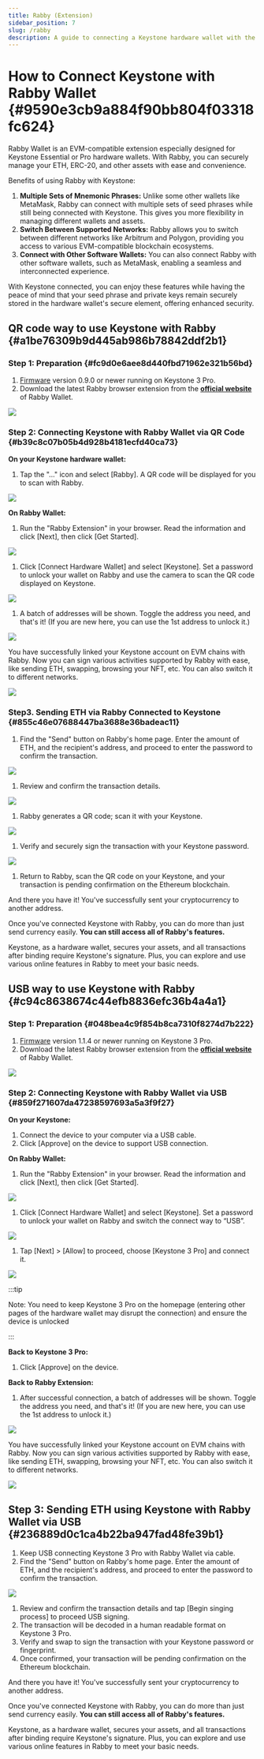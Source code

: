 ```yaml
---
title: Rabby (Extension)
sidebar_position: 7
slug: /rabby
description: A guide to connecting a Keystone hardware wallet with the Rabby wallet browser extension to securely manage EVM-compatible digital assets through hardware wallet integration.
---
```




# **How to Connect Keystone with Rabby Wallet** {#9590e3cb9a884f90bb804f03318fc624}


Rabby Wallet is an EVM-compatible extension especially designed for Keystone Essential or Pro hardware wallets. With Rabby, you can securely manage your ETH, ERC-20, and other assets with ease and convenience.


Benefits of using Rabby with Keystone:

1. **Multiple Sets of Mnemonic Phrases:** Unlike some other wallets like MetaMask, Rabby can connect with multiple sets of seed phrases while still being connected with Keystone. This gives you more flexibility in managing different wallets and assets.
1. **Switch Between Supported Networks:** Rabby allows you to switch between different networks like Arbitrum and Polygon, providing you access to various EVM-compatible blockchain ecosystems.
1. **Connect with Other Software Wallets:** You can also connect Rabby with other software wallets, such as MetaMask, enabling a seamless and interconnected experience.

With Keystone connected, you can enjoy these features while having the peace of mind that your seed phrase and private keys remain securely stored in the hardware wallet's secure element, offering enhanced security.


## QR code way to use Keystone with Rabby {#a1be76309b9d445ab986b78842ddf2b1}


### **Step 1: Preparation** {#fc9d0e6aee8d440fbd71962e321b56bd}

1. [Firmware](https://keyst.one/firmware?locale=en) version 0.9.0 or newer running on Keystone 3 Pro.
1. Download the latest Rabby browser extension from the [**official website**](https://rabby.io/) of Rabby Wallet.

  ![](./957877656.png)


### **Step 2: Connecting Keystone with Rabby Wallet via QR Code** {#b39c8c07b05b4d928b4181ecfd40ca73}


**On your Keystone hardware wallet:**

1. Tap the "..." icon and select [Rabby]. A QR code will be displayed for you to scan with Rabby.

  ![](./1416306763.png)


**On Rabby Wallet:**

1. Run the "Rabby Extension" in your browser. Read the information and click [Next], then click [Get Started].

  ![](./1036975612.png)

1. Click [Connect Hardware Wallet] and select [Keystone]. Set a password to unlock your wallet on Rabby and use the camera to scan the QR code displayed on Keystone.

  ![](./1176510626.png)

1. A batch of addresses will be shown. Toggle the address you need, and that's it! (If you are new here, you can use the 1st address to unlock it.)

![](./919554019.png)


You have successfully linked your Keystone account on EVM chains with Rabby. Now you can sign various activities supported by Rabby with ease, like sending ETH, swapping, browsing your NFT, etc. You can also switch it to different networks.


![](./1685304874.png)


### Step3. **Sending ETH via Rabby Connected to Keystone** {#855c46e07688447ba3688e36badeac11}

1. Find the "Send" button on Rabby's home page. Enter the amount of ETH, and the recipient's address, and proceed to enter the password to confirm the transaction.

  ![](./2127563154.png)

1. Review and confirm the transaction details.

  ![](./456176054.png)

1. Rabby generates a QR code; scan it with your Keystone.

  ![](./1203839390.jpg)

1. Verify and securely sign the transaction with your Keystone password.

  ![](./1347943537.jpg)

1. Return to Rabby, scan the QR code on your Keystone, and your transaction is pending confirmation on the Ethereum blockchain.

And there you have it! You've successfully sent your cryptocurrency to another address.


Once you've connected Keystone with Rabby, you can do more than just send currency easily. **You can still access all of Rabby's features.** 


Keystone, as a hardware wallet, secures your assets, and all transactions after binding require Keystone's signature. Plus, you can explore and use various online features in Rabby to meet your basic needs.


## USB way to use Keystone with Rabby {#c94c8638674c44efb8836efc36b4a4a1}


### **Step 1: Preparation** {#048bea4c9f854b8ca7310f8274d7b222}

1. [Firmware](https://keyst.one/firmware?locale=en) version 1.1.4 or newer running on Keystone 3 Pro.
1. Download the latest Rabby browser extension from the [**official website**](https://rabby.io/) of Rabby Wallet.

  ![](./1682660742.png)


### **Step 2: Connecting Keystone with Rabby Wallet via USB** {#859f271607da47238597693a5a3f9f27}


**On your Keystone:**

1. Connect the device to your computer via a USB cable.
1. Click [Approve] on the device to support USB connection.

**On Rabby Wallet:**

1. Run the "Rabby Extension" in your browser. Read the information and click [Next], then click [Get Started].

  ![](./1348865144.png)

1. Click [Connect Hardware Wallet] and select [Keystone]. Set a password to unlock your wallet on Rabby and switch the connect way to “USB”.

  ![](./1559163794.png)

1. Tap [Next] &gt; [Allow] to proceed, choose [Keystone 3 Pro] and connect it.

  ![](./2093549023.png)


:::tip

Note: You need to keep Keystone 3 Pro on the homepage (entering other pages of the hardware wallet may disrupt the connection) and ensure the device is unlocked

:::




**Back to Keystone 3 Pro:**

1. Click [Approve] on the device.

**Back to Rabby Extension:**

1. After successful connection, a batch of addresses will be shown. Toggle the address you need, and that's it! (If you are new here, you can use the 1st address to unlock it.)

  ![](./770897406.png)


You have successfully linked your Keystone account on EVM chains with Rabby. Now you can sign various activities supported by Rabby with ease, like sending ETH, swapping, browsing your NFT, etc. You can also switch it to different networks.


![](./1685304874.png)


## **Step 3: Sending ETH using Keystone with Rabby Wallet via USB** {#236889d0c1ca4b22ba947fad48fe39b1}

1. Keep USB connecting Keystone 3 Pro with Rabby Wallet via cable.
1. Find the "Send" button on Rabby's home page. Enter the amount of ETH, and the recipient's address, and proceed to enter the password to confirm the transaction.

  ![](./1250187178.png)

1. Review and confirm the transaction details and tap [Begin singing process] to proceed USB signing.
1. The transaction will be decoded in a human readable format on Keystone 3 Pro.
1. Verify and swap to sign the transaction with your Keystone password or fingerprint.
1. Once confirmed, your transaction will be pending confirmation on the Ethereum blockchain.

And there you have it! You've successfully sent your cryptocurrency to another address.


Once you've connected Keystone with Rabby, you can do more than just send currency easily. **You can still access all of Rabby's features.** 


Keystone, as a hardware wallet, secures your assets, and all transactions after binding require Keystone's signature. Plus, you can explore and use various online features in Rabby to meet your basic needs.

